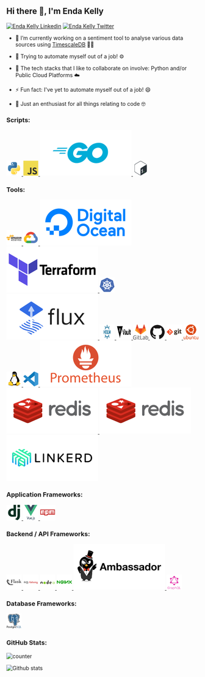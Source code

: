 ## Hi there 👋, I'm Enda Kelly

[![Enda Kelly Linkedin](https://img.shields.io/badge/LinkedIn-0077B5?style=for-the-badge&logo=linkedin&logoColor=white)](https://www.linkedin.com/in/enda-kelly/)
[![Enda Kelly Twitter](https://img.shields.io/badge/Twitter-1DA1F2?style=for-the-badge&logo=twitter&logoColor=white)](https://twitter.com/EannaOCeallaigh)

- 🔭 I’m currently working on a sentiment tool to analyse various data sources using [TimescaleDB](https://www.timescale.com/) 👨‍💻

- 🌱 Trying to automate myself out of a job! ⚙️

- 👯 The tech stacks that I like to collaborate on involve: Python and/or Public Cloud Platforms ☁️ 

- ⚡ Fun fact: I've yet to automate myself out of a job! 😄

- 💬 Just an enthusiast for all things relating to code 🤓


### Scripts:
<p align="left"> 
    <a href="https://www.python.org" target="_blank"> <img src="https://raw.githubusercontent.com/devicons/devicon/master/icons/python/python-original.svg" alt="python" width="40" height="40"/> </a> 
    <a href="https://www.javascript.com/" target="_blank"> <img src="https://raw.githubusercontent.com/devicons/devicon/master/icons/javascript/javascript-original.svg" alt="javascript" width="40" height="40"/> </a>
    <a href="https://go.dev/" target="_blank"> <img src="https://github.com/endk17/endk17/blob/main/icons/golang-ar21.svg" alt="golang"/>
    </a> 
    <a href="https://www.gnu.org/software/bash/" target="_blank"> <img src="https://raw.githubusercontent.com/devicons/devicon/master/icons/bash/bash-original.svg" alt="bash" width="40" height="40"/> </a> 
</p>

### Tools:
<p align="left"> 
    <a href="https://aws.amazon.com/" target="_blank"> <img src="https://raw.githubusercontent.com/devicons/devicon/master/icons/amazonwebservices/amazonwebservices-original-wordmark.svg" alt="aws" width="40" height="40"/> </a>
    <a href="https://cloud.google.com/" target="_blank"> <img src="https://github.com/devicons/devicon/blob/master/icons/googlecloud/googlecloud-original.svg" 
    alt="gcp" width="40" height="40"/> </a>
    <a href="https://www.digitalocean.com/" target="_blank"> <img src="https://github.com/endk17/endk17/blob/main/icons/digitalocean-ar21.svg" 
    alt="do"/> </a>
    <a href="https://www.terraform.io/" target="_blank"> <img src="https://github.com/endk17/endk17/blob/main/icons/terraformio-ar21.svg" 
    alt="terraform"/> </a>
    <a href="https://kubernetes.io/" target="_blank"> <img src="https://github.com/devicons/devicon/blob/master/icons/kubernetes/kubernetes-plain.svg" 
    alt="k8s" width="40" height="40"/> </a>
    <a href="https://fluxcd.io/" target="_blank"> <img src="https://github.com/endk17/endk17/blob/main/icons/fluxcdio-ar21.svg" 
    alt="fluxcd"/> </a>
    <a href="https://helm.sh/" target="_blank"> <img src="https://github.com/endk17/endk17/blob/main/icons/helmsh-ar21.svg" 
    alt="helm" width="40" height="40"/> </a>
    <a href="https://www.vaultproject.io/" target="_blank"> <img src="https://github.com/endk17/endk17/blob/main/icons/vaultproject-ar21.svg" 
    alt="vault" width="40" height="40"/> </a>
    <a href="https://gitlab.com/" target="_blank"> <img src="https://raw.githubusercontent.com/devicons/devicon/master/icons/gitlab/gitlab-original-wordmark.svg"
    alt="gitlab" width="40" height="40"/> </a>
    <a href="https://github.com/" target="_blank"> <img src="https://raw.githubusercontent.com/devicons/devicon/master/icons/github/github-original.svg"
    alt="github" width="40" height="40"/> </a>
    <a href="https://git-scm.com/" target="_blank"> <img src="https://raw.githubusercontent.com/devicons/devicon/master/icons/git/git-original-wordmark.svg"
    alt="git" width="40" height="40"/> </a>
    <a href="https://ubuntu.com/" target="_blank"> <img src="https://raw.githubusercontent.com/devicons/devicon/master/icons/ubuntu/ubuntu-plain-wordmark.svg" 
    alt="ubunbtu" width="40" height="40"/> </a>
    <a href="target="_blank"> <img src="https://github.com/devicons/devicon/blob/master/icons/linux/linux-original.svg" 
    alt="linux" width="40" height="40"/> </a>
    <a href="https://code.visualstudio.com/" target="_blank"> <img src="https://github.com/devicons/devicon/blob/master/icons/vscode/vscode-original.svg" 
    alt="vscode" width="40" height="40"/> </a>
    <a href="https://prometheus.io/" target="_blank"> <img src="https://github.com/endk17/endk17/blob/main/icons/prometheusio-ar21.svg" 
    alt="prometheus" /> </a>
    <a href="https://redis.com/" target="_blank"> <img src="https://github.com/endk17/endk17/blob/main/icons/redis-ar21.svg" 
    alt="redis" /> </a>
    <a href="https://redis.com/" target="_blank"> <img src="https://github.com/endk17/endk17/blob/main/icons/redis-ar21.svg" 
    alt="redis" /> </a>
    <a href="https://linkerd.io/" target="_blank"> <img src="https://github.com/endk17/endk17/blob/main/icons/linkerdio-ar21.svg" 
    alt="linkerd" /> </a>
</p>


### Application Frameworks:
<p align="left">
    <a href="https://www.djangoproject.com/" target="_blank"> <img src="https://github.com/devicons/devicon/blob/master/icons/django/django-plain.svg" alt="django" width="40" height="40"/> </a>
    <a href="https://vuejs.org/" target="_blank"> <img src="https://raw.githubusercontent.com/devicons/devicon/master/icons/vuejs/vuejs-original-wordmark.svg" 
    alt="vuejs" width="40" height="40"/> </a>
    <a href="https://www.npmjs.com/" target="_blank"> <img src="https://raw.githubusercontent.com/devicons/devicon/master/icons/npm/npm-original-wordmark.svg" 
    alt="npm" width="40" height="40"/> </a>
</p>


### Backend / API Frameworks:
<p align="left">
    <a href="https://palletsprojects.com/p/flask/" target="_blank"> <img src="https://raw.githubusercontent.com/devicons/devicon/master/icons/flask/flask-original-wordmark.svg" alt="flask" width="40" height="40"/> </a>
    <a href="https://www.sqlalchemy.org/" target="_blank"> <img src="https://github.com/devicons/devicon/blob/master/icons/sqlalchemy/sqlalchemy-original-wordmark.svg" 
    alt="sqlalchemy" width="40" height="40"/> </a>
    <a href="https://nodejs.org/en/" target="_blank"> <img src="https://raw.githubusercontent.com/devicons/devicon/master/icons/nodejs/nodejs-original-wordmark.svg" 
    alt="nodejs" width="40" height="40"/> </a>
    <a href="https://www.nginx.com/" target="_blank"> <img src="https://raw.githubusercontent.com/devicons/devicon/master/icons/nginx/nginx-original.svg" 
    alt="nginx" width="40" height="40"/> </a>
    <a href="https://www.getambassador.io/" target="_blank"> <img src="https://github.com/endk17/endk17/blob/main/icons/ambassadorio-ar21.svg" 
    alt="ambassador /> </a>
    <a href="https://graphql.org/" target="_blank"> <img src="https://raw.githubusercontent.com/devicons/devicon/master/icons/graphql/graphql-plain-wordmark.svg" 
    alt="gql" width="40" height="40"/> </a>
</p>


### Database Frameworks:
<p align="left">
    <a href="https://www.postgresql.org/" target="_blank"> <img src="https://raw.githubusercontent.com/devicons/devicon/master/icons/postgresql/postgresql-original-wordmark.svg" 
    alt="postgres" width="40" height="40"/> </a>
</p>


### GitHub Stats:

![counter](https://enptm74jfyxktnn.m.pipedream.net)

![Github stats](https://github-readme-stats.vercel.app/api?username=endk17)



<!--
**endk17/endk17** is a ✨ _special_ ✨ repository because its `README.md` (this file) appears on your GitHub profile.

Here are some ideas to get you started:

- 🔭 I’m currently working on ...
- 🌱 I’m currently learning ...
- 👯 I’m looking to collaborate on ...
- 🤔 I’m looking for help with ...
- 💬 Ask me about ...
- 📫 How to reach me: ...
- 😄 Pronouns: ...
- ⚡ Fun fact: ...
-->
